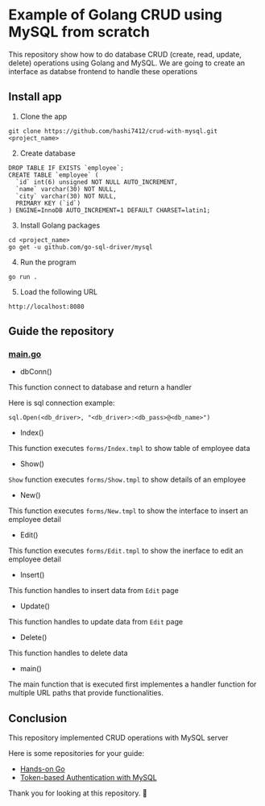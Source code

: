 # Example of Golang CRUD using MySQL from scratch

This repository show how to do database CRUD (create, read, update, delete) operations using Golang and MySQL. We are going to create an interface as databse frontend to handle these operations

## Install app

1. Clone the app
```
git clone https://github.com/hashi7412/crud-with-mysql.git <project_name>
```

2. Create database
```
DROP TABLE IF EXISTS `employee`;
CREATE TABLE `employee` (
  `id` int(6) unsigned NOT NULL AUTO_INCREMENT,
  `name` varchar(30) NOT NULL,
  `city` varchar(30) NOT NULL,
  PRIMARY KEY (`id`)
) ENGINE=InnoDB AUTO_INCREMENT=1 DEFAULT CHARSET=latin1;
```

3. Install Golang packages
```
cd <project_name>
go get -u github.com/go-sql-driver/mysql
```

4. Run the program
```
go run .
```

5. Load the following URL

```
http://localhost:8080
```

## Guide the repository

### [main.go](https://github.com/hashi7412/crud-with-mysql/blob/main/main.go)

- dbConn()

This function connect to database and return a handler

Here is sql connection example:
```
sql.Open(<db_driver>, "<db_driver>:<db_pass>@<db_name>")
```

- Index()

This function executes `forms/Index.tmpl` to show table of employee data

- Show()

`Show` function executes `forms/Show.tmpl` to show details of an employee

- New()

This function executes `forms/New.tmpl` to show the interface to insert an employee detail

- Edit()

This function executes `forms/Edit.tmpl` to show the inerface to edit an employee detail

- Insert()

This function handles to insert data from `Edit` page

- Update()

This function handles to update data from `Edit` page

- Delete()

This function handles to delete data

- main()

The main function that is executed first implementes a handler function for multiple URL paths that provide functionalities.


## Conclusion

This repository implemented CRUD operations with MySQL server

Here is some repositories for your guide:

- [Hands-on Go](https://github.com/hashi7412/handson-go)
- [Token-based Authentication with MySQL](https://github.com/hashi7412/tokenbased-authentication)

Thank you for looking at this repository. 👋
